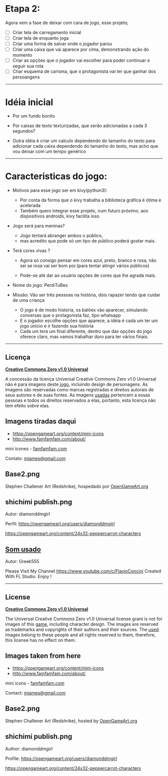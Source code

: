 # Etapa 2:

Agora vem a fase de deixar com cara de jogo, esse projeto;

- [ ] Criar tela de carregamento inicial
- [ ] Criar tela de enquanto joga
- [ ] Criar uma forma de salvar onde o jogador parou
- [ ] Criar uma caixa que vai aparece por cima, demonstrando ação do momento
- [ ] Criar as opções que o jogador vai escolher para poder continuar e seguir sua rota
- [ ] Criar esquema de carisma, que o protagonista vai ter que ganhar dos persoangens
-------------------------------------
# Idéia inicial 
* Por um fundo bonito
* Por caixas de texto texturizadas, que serão adicionadas a cada 3 segundos?

* Outra idéia é criar um calculo dependendo do tamanho do texto para adicionar cada caixa dependendo
do tamanho do texto, mas acho que vou deixar com um tempo genérico
--------------------------------------

# Caracteristicas do jogo:
* Motivos para esse jogo ser em kivy(python3):
   - Por conta da forma que o kivy trabalha a biblioteca gráfica é ótima e acelerada
   - Também quero integrar esse projeto, num futuro próximo, aos dispositivos androids, kivy facilita isso.
* Jogo será para meninas?
   - Jogo tentará abranger ambos o público,
   - mas acredito que pode só um tipo de público poderá gostar mais.
* Terá cores vivas ?
   - Agora só consigo pensar em cores azul, preto, branco e rosa, não sei se rosa vai ser bom por.(para tentar atingir vários públicos)

   - Pode-se até dar ao usuário opções de cores que lhe agrada mais.

* Nome do jogo: PerdiTuBes

* Missão: Vão ser três pessoas na história, dois rapazer tendo que cuidar de uma criança
   - O jogo é de modo historia, os balões vão aparecer, simulando conversas que o protagonista faz, tipo whatsapp
   - E o jogador escolhe opções que aparece, a idéia é cada um ter um jogo únicio e ir fazendo sua história
   - Cada um terá um final diferente, dentro que das opções do jogo oferece claro, mas vamos trabalhar duro para ter vários finais.
---
## Licença

**[Creative Commons Zero v1.0 Universal](LICENÇA)**

A concessão da licença Universal Creative Commons Zero v1.0 Universal não é para imagens deste [jogo](https://github.com/robertoweller/jogo_historia/tree/master/img), incluindo design de personagens. As imagens são reservadas como marcas registradas e direitos autorais de seus autores e de suas fontes.
As imagens [usadas](https://github.com/robertoweller/jogo_historia/tree/master/img) pertencem a essas pessoas e todos os direitos reservados a elas, portanto, esta licença não tem efeito sobre elas.

## Imagens tiradas daqui
* https://opengameart.org/content/mini-icons
* http://www.famfamfam.com/about/

mini ícones - [famfamfam.com](http://famfamfam.com)

Contato: mjames@gmail.com

## Base2.png

Stephen Challener Art (Redshrike), hospedado por [OpenGameArt.org](https://opengameart.org)


## shichimi publish.png

Autor: diamonddmgirl

Perfil: https://opengameart.org/users/diamonddmgirl

https://opengameart.org/content/24x32-peppercarrot-characters

## [Som usado](https://freesound.org/people/Greek555/sounds/515537/)

Autor: Greek555

Please Visit My Channel https://www.youtube.com/c/FlavioConcini
Created With FL Studio. Enjoy !



---
## License

**[Creative Commons Zero v1.0 Universal](LICENSE)**

The Universal Creative Commons Zero v1.0 Universal license grant is not for images of this [game](https://github.com/robertoweller/jogo_historia/tree/master/img), including character design. The images are reserved as trademarks and copyrights of their authors and their sources.
The [used](https://github.com/robertoweller/jogo_historia/tree/master/img) images belong to these people and all rights reserved to them, therefore, this license has no effect on them.

## Images taken from here
* https://opengameart.org/content/mini-icons
* http://www.famfamfam.com/about/

mini icons - [famfamfam.com](http://famfamfam.com/)

Contact: mjames@gmail.com

## Base2.png

Stephen Challener Art (Redshrike), hosted by [OpenGameArt.org](https://opengameart.org)


## shichimi publish.png

Author: diamonddmgirl

Profile: https://opengameart.org/users/diamonddmgirl

https://opengameart.org/content/24x32-peppercarrot-characters

